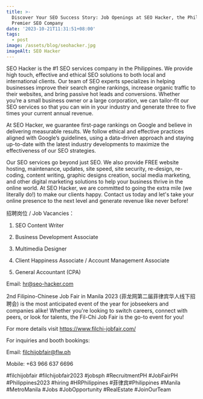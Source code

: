 ```yaml
---
title: >-
  Discover Your SEO Success Story: Job Openings at SEO Hacker, the Philippines'
  Premier SEO Company
date: '2023-10-21T11:31:51+08:00'
tags:
  - post
image: /assets/blog/seohacker.jpg
imageAlt: SEO Hacker
---
```

SEO Hacker is the #1 SEO services company in the Philippines. We provide high touch, effective and ethical SEO solutions to both local and international clients. Our team of SEO experts specializes in helping businesses improve their search engine rankings, increase organic traffic to their websites, and bring passive hot leads and conversions. Whether you’re a small business owner or a large corporation, we can tailor-fit our SEO services so that you can win in your industry and generate three to five times your current annual revenue.



At SEO Hacker, we guarantee first-page rankings on Google and believe in delivering measurable results. We follow ethical and effective practices aligned with Google’s guidelines, using a data-driven approach and staying up-to-date with the latest industry developments to maximize the effectiveness of our SEO strategies.



Our SEO services go beyond just SEO. We also provide FREE website hosting, maintenance, updates, site speed, site security, re-design, re-coding, content writing, graphic designs creation, social media marketing, and other digital marketing solutions to help your business thrive in the online world. At SEO Hacker, we are committed to going the extra mile (we literally do!) to make our clients happy. Contact us today and let's take your online presence to the next level and generate revenue like never before!



招聘岗位 / Job Vacancies：

1. SEO Content Writer

2. Business Development Associate

3. Multimedia Designer

4. Client Happiness Associate / Account Management Associate

5. General Accountant (CPA)



Email: hr@seo-hacker.com



2nd Filipino-Chinese Job Fair in Manila 2023 (菲龙网第二届菲律宾华人线下招聘会) is the most anticipated event of the year for jobseekers and companies alike! Whether you're looking to switch careers, connect with peers, or look for talents, the Fil-Chi Job Fair is the go-to event for you!

For more details visit https://www.filchi-jobfair.com/



For inquiries and booth bookings:

Email: filchijobfair@flw.ph

Mobile: +63 966 637 6696

\#filchijobfair #filchijobfair2023 #jobsph #RecruitmentPH #JobFairPH #Philippines2023 #hiring #HRPhilippines #菲律宾#Philippines #Manila #MetroManila #Jobs #JobOpportunity #RealEstate #JoinOurTeam
